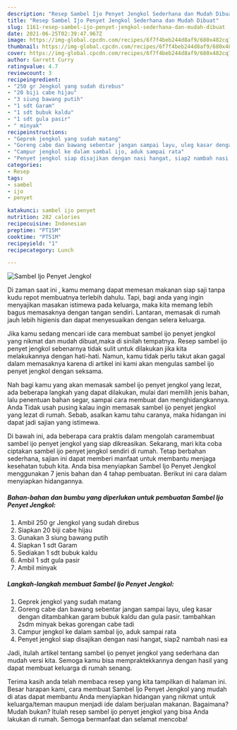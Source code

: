 ```yaml
---
description: "Resep Sambel Ijo Penyet Jengkol Sederhana dan Mudah Dibuat"
title: "Resep Sambel Ijo Penyet Jengkol Sederhana dan Mudah Dibuat"
slug: 1161-resep-sambel-ijo-penyet-jengkol-sederhana-dan-mudah-dibuat
date: 2021-06-25T02:39:47.967Z
image: https://img-global.cpcdn.com/recipes/6f7f4beb244d8af9/680x482cq70/sambel-ijo-penyet-jengkol-foto-resep-utama.jpg
thumbnail: https://img-global.cpcdn.com/recipes/6f7f4beb244d8af9/680x482cq70/sambel-ijo-penyet-jengkol-foto-resep-utama.jpg
cover: https://img-global.cpcdn.com/recipes/6f7f4beb244d8af9/680x482cq70/sambel-ijo-penyet-jengkol-foto-resep-utama.jpg
author: Garrett Curry
ratingvalue: 4.7
reviewcount: 3
recipeingredient:
- "250 gr Jengkol yang sudah direbus"
- "20 biji cabe hijau"
- "3 siung bawang putih"
- "1 sdt Garam"
- "1 sdt bubuk kaldu"
- "1 sdt gula pasir"
- " minyak"
recipeinstructions:
- "Geprek jengkol yang sudah matang"
- "Goreng cabe dan bawang sebentar jangan sampai layu, uleg kasar dengan ditambahkan garam bubuk kaldu dan gula pasir. tambahkan 2sdm minyak bekas gorengan cabe tadi"
- "Campur jengkol ke dalam sambal ijo, aduk sampai rata"
- "Penyet jengkol siap disajikan dengan nasi hangat, siap2 nambah nasi ea"
categories:
- Resep
tags:
- sambel
- ijo
- penyet

katakunci: sambel ijo penyet 
nutrition: 282 calories
recipecuisine: Indonesian
preptime: "PT15M"
cooktime: "PT51M"
recipeyield: "1"
recipecategory: Lunch

---
```



![Sambel Ijo Penyet Jengkol](https://img-global.cpcdn.com/recipes/6f7f4beb244d8af9/680x482cq70/sambel-ijo-penyet-jengkol-foto-resep-utama.jpg)

Di zaman  saat ini , kamu memang dapat memesan makanan siap saji tanpa kudu repot membuatnya terlebih dahulu. Tapi, bagi anda yang ingin menyajikan masakan istimewa pada keluarga, maka kita memang lebih bagus memasaknya dengan tangan sendiri. Lantaran, memasak di rumah jauh lebih higienis dan dapat menyesuaikan dengan selera keluarga.

Jika kamu sedang mencari ide cara membuat sambel ijo penyet jengkol yang nikmat dan mudah dibuat,maka di sinilah tempatnya. Resep sambel ijo penyet jengkol  sebenarnya tidak sulit untuk dilakukan jika kita melakukannya dengan hati-hati. Namun, kamu tidak perlu takut akan gagal dalam memasaknya 
karena di artikel ini kami akan mengulas sambel ijo penyet jengkol dengan seksama.  



Nah bagi kamu yang akan memasak sambel ijo penyet jengkol yang lezat, ada beberapa langkah yang dapat dilakukan, mulai dari memilih jenis bahan, lalu penentuan bahan segar, sampai cara membuat dan menghidangkannya. Anda Tidak usah pusing kalau ingin memasak sambel ijo penyet jengkol yang lezat di rumah. Sebab, asalkan kamu  tahu caranya, maka hidangan ini dapat jadi sajian yang istimewa.

Di bawah ini, ada beberapa cara praktis  dalam mengolah caramembuat sambel ijo penyet jengkol yang siap dikreasikan. Sekarang, mari kita coba ciptakan sambel ijo penyet jengkol sendiri di rumah. Tetap berbahan sederhana, sajian ini dapat memberi manfaat untuk membantu menjaga kesehatan tubuh kita. Anda bisa menyiapkan Sambel Ijo Penyet Jengkol menggunakan 7 jenis bahan dan 4 tahap pembuatan. Berikut ini cara dalam menyiapkan hidangannya.

<!--inarticleads1-->

##### Bahan-bahan dan bumbu yang diperlukan untuk pembuatan Sambel Ijo Penyet Jengkol:

1. Ambil 250 gr Jengkol yang sudah direbus
1. Siapkan 20 biji cabe hijau
1. Gunakan 3 siung bawang putih
1. Siapkan 1 sdt Garam
1. Sediakan 1 sdt bubuk kaldu
1. Ambil 1 sdt gula pasir
1. Ambil  minyak




<!--inarticleads2-->

##### Langkah-langkah membuat Sambel Ijo Penyet Jengkol:

1. Geprek jengkol yang sudah matang
1. Goreng cabe dan bawang sebentar jangan sampai layu, uleg kasar dengan ditambahkan garam bubuk kaldu dan gula pasir. tambahkan 2sdm minyak bekas gorengan cabe tadi
1. Campur jengkol ke dalam sambal ijo, aduk sampai rata
1. Penyet jengkol siap disajikan dengan nasi hangat, siap2 nambah nasi ea




Jadi, itulah artikel tentang  sambel ijo penyet jengkol  yang sederhana dan mudah versi kita. Semoga kamu bisa mempraktekkannya dengan hasil yang dapat membuat keluarga di rumah senang. 

Terima kasih anda telah membaca resep yang kita tampilkan di halaman ini. Besar harapan kami, cara membuat  Sambel Ijo Penyet Jengkol yang mudah di atas dapat membantu Anda menyiapkan hidangan yang nikmat untuk keluarga/teman maupun menjadi ide dalam berjualan makanan. Bagaimana? Mudah bukan? Itulah resep sambel ijo penyet jengkol yang bisa Anda lakukan di rumah. Semoga bermanfaat dan selamat mencoba!

